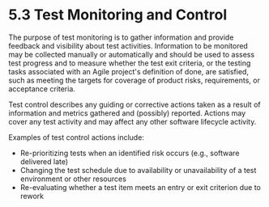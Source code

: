 # 5.3 Test Monitoring and Control

The purpose of test monitoring is to gather information and provide feedback and visibility about test activities. Information to be monitored may be collected manually or automatically and should be used to assess test progress and to measure whether the test exit criteria, or the testing tasks associated with an Agile project's definition of done, are satisfied, such as meeting the targets for coverage of product risks, requirements, or acceptance criteria. 

Test control describes any guiding or corrective actions taken as a result of information and metrics gathered and \(possibly\) reported. Actions may cover any test activity and may affect any other software lifecycle activity. 

Examples of test control actions include: 

* Re-prioritizing tests when an identified risk occurs \(e.g., software delivered late\) 
* Changing the test schedule due to availability or unavailability of a test environment or other resources 
* Re-evaluating whether a test item meets an entry or exit criterion due to rework

